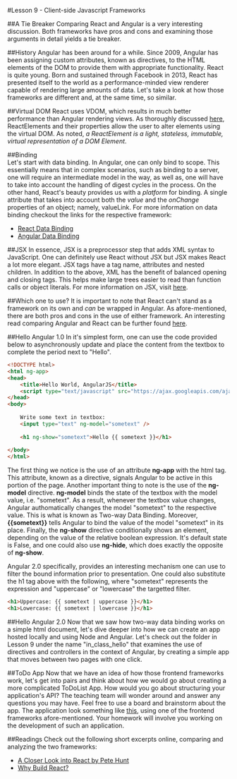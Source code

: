 #Lesson 9 - Client-side Javascript Frameworks

##A Tie Breaker
Comparing React and Angular is a very interesting discussion. Both frameworks have pros and cons and examining those arguments in detail yields a tie breaker. 

##History
Angular has been around for a while. Since 2009, Angular has been assigning custom attributes, known as directives, to the HTML elements of the DOM to provide them with appropriate functionality. React is quite young. Born and sustained through Facebook in 2013, React has presented itself to the world as a performance-minded view renderer capable of rendering large amounts of data. Let's take a look at how those frameworks are different and, at the same time, so similar. 

##Virtual DOM
React uses VDOM, which results in much better performance than Angular rendering views. As thoroughly discussed [here](https://facebook.github.io/react/docs/glossary.html), ReactElements and their properties allow the user to alter elements using the virtual DOM. As noted, *a ReactElement is a light, stateless, immutable, virtual representation of a DOM Element*. 

##Binding	
Let's start with data binding. In Angular, one can only bind to scope. This essentially means that in complex scenarios, such as binding to a server, one will require an intermediate model in the way, as well as, one will have to take into account the handling of digest cycles in the process. On the other hand, React's beauty provides us with a *platform* for binding. A single attribute that takes into account both the *value* and the *onChange* properties of an object; namely, valueLink. For more information on data binding checkout the links for the respective framework:
- [React Data Binding](https://facebook.github.io/react/docs/two-way-binding-helpers.html)
- [Angular Data Binding](https://docs.angularjs.org/guide/databinding)

##JSX
In essence, JSX is a preprocessor step that adds XML syntax to JavaScript. One can definitely use React without JSX but JSX makes React a lot more elegant. JSX tags have a tag name, attributes and nested children. In addition to the above, XML has the benefit of balanced opening and closing tags. This helps make large trees easier to read than function calls or object literals. For more information on JSX, visit [here](https://facebook.github.io/react/docs/jsx-in-depth.html).

##Which one to use?
It is important to note that React can't stand as a framework on its own and *can* be wrapped in Angular. As afore-mentioned, there are both pros and cons in the use of either framework. An interesting read comparing Angular and React can be further found [here](https://medium.freecodecamp.com/angular-2-versus-react-there-will-be-blood-66595faafd51).


##Hello Angular 1.0
In it's simplest form, one can use the code provided below to asynchronously update and place the content from the textbox to complete the period next to "Hello".
```html
<!DOCTYPE html>
<html ng-app>
<head>
    <title>Hello World, AngularJS</title>
    <script type="text/javascript" src="https://ajax.googleapis.com/ajax/libs/angularjs/1.0.7/angular.min.js"></script>
</head>
<body>
    
    Write some text in textbox:
    <input type="text" ng-model="sometext" />
 
    <h1 ng-show="sometext">Hello {{ sometext }}</h1>
     
</body>
</html>
```
The first thing we notice is the use of an attribute **ng-app** with the html tag. This attribute, known as a directive, signals Angular to be active in this portion of the page. Another important thing to note is the use of the **ng-model** directive. **ng-model** binds the state of the textbox with the model value, i.e. "sometext". As a result, whenever the textbox value changes, Angular authomatically changes the model "sometext" to the respective value. This is what is known as Two-way Data Binding. Moreover, **{{sometext}}** tells Angular to bind the value of the model "sometext" in its place. Finally, the **ng-show** directive conditionally shows an element, depending on the value of the relative boolean expression. It's default state is False, and one could also use **ng-hide**, which does exactly the opposite of **ng-show**.

Angular 2.0 specifically, provides an interesting mechanism one can use to filter the bound information prior to presentation. One could also substitute the h1 tag above with the following, where "sometext" represents the expression and "uppercase" or "lowercase" the targetted filter.  

```html
<h1>Uppercase: {{ sometext | uppercase }}</h1>
<h1>Lowercase: {{ sometext | lowercase }}</h1>
```

##Hello Angular 2.0
Now that we saw how two-way data binding works on a simple html document, let's dive deeper into how we can create an app hosted locally and using Node and Angular. Let's check out the folder in Lesson 9 under the name "in_class_hello" that examines the use of directives and controllers in the context of Angular, by creating a simple app that moves between two pages with one click.  

##ToDo App 
Now that we have an idea of how those frontend frameworks work, let's get into pairs and think about how we would go about creating a more complicated ToDoList App. How would you go about structuring your application's API? The teaching team will wonder around and answer any questions you may have. Feel free to use a board and brainstorm about the app. The application look something like [this](http://todomvc.com/), using one of the frontend frameworks afore-mentioned. Your homework will involve you working on the development of such an application.

##Readings
Check out the following short excerpts online, comparing and analyzing the two frameworks:
- [A Closer Look into React by Pete Hunt](https://www.quora.com/profile/Pete-Hunt/Posts/Facebooks-React-vs-AngularJS-A-Closer-Look)
- [Why Build React?](http://facebook.github.io/react/blog/2013/06/05/why-react.html)
